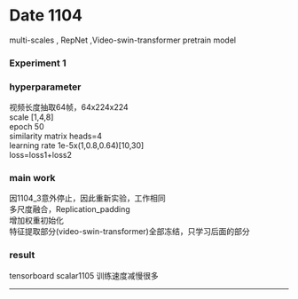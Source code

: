 # Date 1104


multi-scales , RepNet ,Video-swin-transformer pretrain model

### Experiment 1
### hyperparameter

视频长度抽取64帧，64x224x224  
scale [1,4,8]  
epoch 50  
similarity matrix heads=4  
learning rate 1e-5x(1,0.8,0.64)[10,30]    
loss=loss1+loss2

### main work
因1104_3意外停止，因此重新实验，工作相同  
多尺度融合，Replication_padding  
增加权重初始化  
特征提取部分(video-swin-transformer)全部冻结，只学习后面的部分  

### result

tensorboard scalar1105
训练速度减慢很多

****